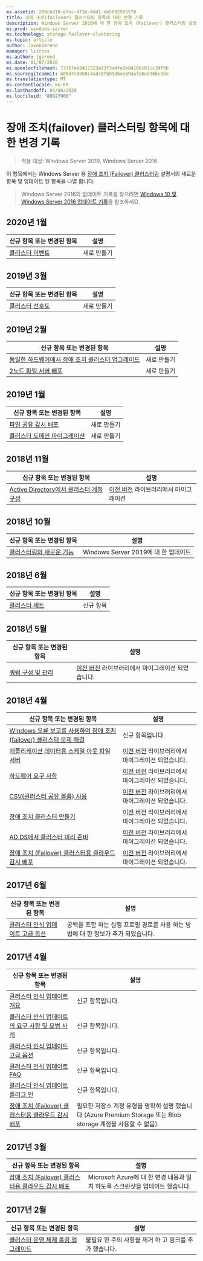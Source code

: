 ```yaml
---
ms.assetid: 289cbd10-e7ec-4f2e-8dd1-eb5692565578
title: 장애 조치(failover) 클러스터링 항목에 대한 변경 기록
description: Windows Server 2016에 대 한 장애 조치 (Failover) 클러스터링 설명서의 새로운 항목 및 업데이트 된 항목
ms.prod: windows-server
ms.technology: storage-failover-clustering
ms.topic: article
author: JasonGerend
manager: lizross
ms.author: jgerend
ms.date: 01/07/2020
ms.openlocfilehash: 73767eb8411523a93f3a4fe2e04106c81cc39f9b
ms.sourcegitcommit: b00d7c8968c4adc8f699dbee694afe6ed36bc9de
ms.translationtype: MT
ms.contentlocale: ko-KR
ms.lasthandoff: 04/08/2020
ms.locfileid: "80827906"
---
```

# <a name="change-history-for-failover-clustering-topics"></a>장애 조치(failover) 클러스터링 항목에 대한 변경 기록

>적용 대상: Windows Server 2019, Windows Server 2016

이 항목에서는 Windows Server 용 [장애 조치 (Failover) 클러스터링](failover-clustering-overview.md) 설명서의 새로운 항목 및 업데이트 된 항목을 나열 합니다.

> Windows Server 2016의 업데이트 기록을 찾으려면 [Windows 10 및 Windows Server 2016 업데이트 기록](https://support.microsoft.com/help/4000825/windows-10-and-windows-server-2016-update-history)을 참조하세요.

## <a name="january-2020"></a>2020년 1월

|신규 항목 또는 변경된 항목                                    |설명 |
|--------------------------------------------------------|------------|
|[클러스터 이벤트](system-events.md)| 새로 만들기     |

## <a name="march-2019"></a>2019년 3월

|신규 항목 또는 변경된 항목                                    |설명 |
|--------------------------------------------------------|------------|
|[클러스터 선호도](cluster-affinity.md)| 새로 만들기     |

## <a name="february-2019"></a>2019년 2월

|신규 항목 또는 변경된 항목                                    |설명 |
|--------------------------------------------------------|------------|
| [동일한 하드웨어에서 장애 조치 클러스터 업그레이드](upgrade-option-same-hardware.md)| 새로 만들기 |
|[2노드 파일 서버 배포](deploy-two-node-clustered-file-server.md)| 새로 만들기 |

## <a name="january-2019"></a>2019년 1월

|신규 항목 또는 변경된 항목                                    |설명 |
|--------------------------------------------------------|------------|
|[파일 공유 감시 배포](file-share-witness.md)    | 새로 만들기        |
|[클러스터 도메인 마이그레이션](cluster-domain-migration.md) | 새로 만들기        |

## <a name="november-2018"></a>2018년 11월

|신규 항목 또는 변경된 항목|설명|
|---|---|
|[Active Directory에서 클러스터 계정 구성](configure-ad-accounts.md)|[이전 버전](https://docs.microsoft.com/previous-versions/windows/it-pro/windows-server-2008-R2-and-2008/) 라이브러리에서 마이그레이션|

## <a name="october-2018"></a>2018년 10월

|신규 항목 또는 변경된 항목|설명|
|---|---|
|[클러스터링의 새로운 기능](whats-new-in-failover-clustering.md)| Windows Server 2019에 대 한 업데이트|

## <a name="june-2018"></a>2018년 6월

|신규 항목 또는 변경된 항목|설명|
|---|---|
|[클러스터 세트](../storage/storage-spaces/cluster-sets.md)| 신규 항목|

## <a name="may-2018"></a>2018년 5월

|신규 항목 또는 변경된 항목|설명|
|---|---|
|[쿼럼 구성 및 관리](manage-cluster-quorum.md) | [이전 버전](https://docs.microsoft.com/previous-versions/windows/it-pro/windows-server-2012-R2-and-2012) 라이브러리에서 마이그레이션 되었습니다. |

## <a name="april-2018"></a>2018년 4월

|신규 항목 또는 변경된 항목|설명|
|---|---|
|[Windows 오류 보고를 사용하여 장애 조치(failover) 클러스터 문제 해결](troubleshooting-using-WER-reports.md)| 신규 항목입니다. |
|[애플리케이션 데이터용 스케일 아웃 파일 서버](sofs-overview.md)|[이전 버전](https://docs.microsoft.com/previous-versions/windows/it-pro/windows-server-2012-R2-and-2012) 라이브러리에서 마이그레이션 되었습니다.|
|[하드웨어 요구 사항](clustering-requirements.md)|[이전 버전](https://docs.microsoft.com/previous-versions/windows/it-pro/windows-server-2012-R2-and-2012) 라이브러리에서 마이그레이션 되었습니다.|
|[CSV(클러스터 공유 볼륨) 사용](failover-cluster-csvs.md)|[이전 버전](https://docs.microsoft.com/previous-versions/windows/it-pro/windows-server-2012-R2-and-2012) 라이브러리에서 마이그레이션 되었습니다.|
|[장애 조치 클러스터 만들기](create-failover-cluster.md)|[이전 버전](https://docs.microsoft.com/previous-versions/windows/it-pro/windows-server-2012-R2-and-2012) 라이브러리에서 마이그레이션 되었습니다.|
|[AD DS에서 클러스터 미리 준비](prestage-cluster-adds.md)|[이전 버전](https://docs.microsoft.com/previous-versions/windows/it-pro/windows-server-2012-R2-and-2012) 라이브러리에서 마이그레이션 되었습니다.|
|[장애 조치 (Failover) 클러스터용 클라우드 감시 배포](deploy-cloud-witness.md)|[이전 버전](https://docs.microsoft.com/previous-versions/windows/it-pro/windows-server-2012-R2-and-2012) 라이브러리에서 마이그레이션 되었습니다.|

## <a name="june-2017"></a>2017년 6월

|신규 항목 또는 변경된 항목|설명|
|---|---|
|[클러스터 인식 업데이트 고급 옵션](cluster-aware-updating-options.md)|공백을 포함 하는 실행 프로필 경로를 사용 하는 방법에 대 한 정보가 추가 되었습니다.|

## <a name="april-2017"></a>2017년 4월

|신규 항목 또는 변경된 항목|설명|
|---|---|
|[클러스터 인식 업데이트 개요](cluster-aware-updating.md)|신규 항목입니다.|
|[클러스터 인식 업데이트의 요구 사항 및 모범 사례](cluster-aware-updating-requirements.md)|신규 항목입니다.|
|[클러스터 인식 업데이트 고급 옵션](cluster-aware-updating-options.md)|신규 항목입니다.|
|[클러스터 인식 업데이트 FAQ](cluster-aware-updating-faq.md)|신규 항목입니다.|
|[클러스터 인식 업데이트 플러그 인](cluster-aware-updating-plug-ins.md)|신규 항목입니다.|
|[장애 조치 (Failover) 클러스터용 클라우드 감시 배포](deploy-cloud-witness.md)|필요한 저장소 계정 유형을 명확히 설명 했습니다 (Azure Premium Storage 또는 Blob storage 계정을 사용할 수 없음).|

## <a name="march-2017"></a>2017년 3월

|신규 항목 또는 변경된 항목|설명|
|---|---|
|[장애 조치 (Failover) 클러스터용 클라우드 감시 배포](deploy-cloud-witness.md)| Microsoft Azure에 대 한 변경 내용과 일치 하도록 스크린샷을 업데이트 했습니다.|

## <a name="february-2017"></a>2017년 2월

|신규 항목 또는 변경된 항목|설명|
|---|---|
|[클러스터 운영 체제 롤링 업그레이드](Cluster-Operating-System-Rolling-Upgrade.md)|불필요 한 주의 사항을 제거 하 고 링크를 추가 했습니다.|